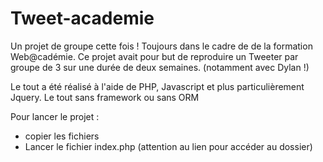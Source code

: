 # Tweet-academie

Un projet de groupe cette fois ! Toujours dans le cadre de de la formation Web@cadémie.
Ce projet avait pour but de reproduire un Tweeter par groupe de 3 sur une durée de deux semaines. (notamment avec Dylan !)

Le tout a été réalisé à l'aide de PHP, Javascript et plus particulièrement Jquery. Le tout sans framework ou sans ORM

Pour lancer le projet : 
- copier les fichiers
- Lancer le fichier index.php (attention au lien pour accéder au dossier)

